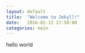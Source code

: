 ```yaml
---
layout: default
title:  "Welcome to Jekyll!"
date:   2016-02-12 17:50:00
categories: main
---
```


hello world